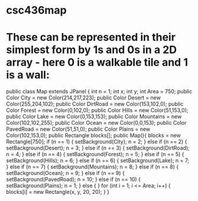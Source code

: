 # csc436map
# These can be represented in their simplest form by 1s and 0s in a 2D array - here 0 is a walkable tile and 1 is a wall:

public class Map extends JPanel {
    int n = 1;
    int x; int y;
    int Area = 750;
    public Color City = new Color(214,217,223);
    public Color Desert = new Color(255,204,102);
    public Color DirtRoad = new Color(153,102,0);
    public Color Forest = new Color(0,102,0);
    public Color Hills = new Color(51,153,0);
    public Color Lake = new Color(0,153,153);
    public Color Mountains = new Color(102,102,255);
    public Color Ocean = new Color(0,0,153);
    public Color PavedRoad = new Color(51,51,0);
    public Color Plains = new Color(102,153,0);
    public Rectangle blocks[];
    public Map(){
        blocks = new Rectangle[750];
        if (n == 1) {
            setBackground(City);
            n = 2;
        } else if (n == 2) {
            setBackground(Desert);
            n = 3;
        } else if (n == 3) {
            setBackground(DirtRoad);
            n = 4;
        } else if (n == 4) {
            setBackground(Forest);
            n = 5;
        } else if (n == 5) {
            setBackground(Hills);
            n = 6;
        } else if (n == 6) {
            setBackground(Lake);
            n = 7;
        } else if (n == 7) {
            setBackground(Mountains);
            n = 8;
        } else if (n == 8) {
            setBackground(Ocean);
            n = 9;
        } else if (n == 9) {
            setBackground(PavedRoad);
            n = 10;
        } else if (n == 10) {
            setBackground(Plains);
            n = 1;
        } else {
        }
        for (int i = 1; i <= Area; i++) {
            blocks[i] = new Rectangle(x, y, 20, 20);
        }
    }

